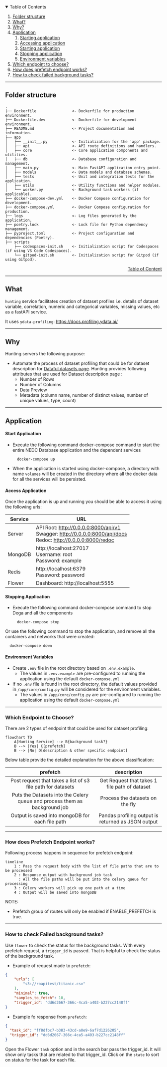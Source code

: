 <details open>
<summary id = "table-of-content">Table of Contents</summary>

1. [Folder structure](#folder-structure)
2. [What?](#what)
3. [Why?](#why)
4. [Application](#application)
   1. [Starting application](#start-application)
   2. [Accessing application](#start-application)
   3. [Starting application](#start-application)
   4. [Stopping application](#stop-application)
   5. [Environment variables](#environment-variables)
5. [Which endpoint to choose?](#endpoint-selection)
6. [How does prefetch endpoint works?](#prefetch-description)
7. [How to check failed background tasks?](#prefetch-failed)

</details>

--- 

<h2 id = "folder-structure">Folder structure</h2>


```
.
├── Dockerfile                <- Dockerfile for production environment.
├── Dockerfile.dev            <- Dockerfile for development environment.
├── README.md                 <- Project documentation and information.
├── app
│   ├── __init__.py           <- Initialization for the 'app' package.
│   ├── api                   <- API route definitions and handlers.
│   ├── core                  <- Core application components and utilities.
│   ├── db                    <- Database configuration and management.
│   ├── main.py               <- Main FastAPI application entry point.
│   ├── models                <- Data models and database schemas.
│   ├── tests                 <- Unit and integration tests for the application.
│   ├── utils                 <- Utility functions and helper modules.
│   └── worker.py             <- Background task workers (if applicable).
├── docker-compose-dev.yml    <- Docker Compose configuration for development.
├── docker-compose.yml        <- Docker Compose configuration for production.
├── logs                      <- Log files generated by the application.
├── poetry.lock               <- Lock file for Python dependency management.
├── pyproject.toml            <- Project configuration and dependencies (Poetry).
├── scripts
    ├── codespaces-init.sh    <- Initialization script for Codespaces (if using VS Code Codespaces).
    └── gitpod-init.sh        <- Initialization script for Gitpod (if using Gitpod).

```

<div align="right"><a href= "#table-of-content">Table of Content</a></div>

---

<h2 id = "what">What</h2>

`hunting` service facilitates creation of dataset profiles i.e. details of dataset variable, correlation, numeric and categorical variables, missing values, etc as a fastAPI service.

It uses `ydata-profiling`: https://docs.profiling.ydata.ai/

---

<h2 id = "why">Why</h2>

Hunting servers the following purpose: 
- Automate the process of dataset profiling that could be for dataset description for [Dataful datasets page](https://dataful.in/datasets/1/). Hunting provides following attributes that are used for Dataset description page :
  - Number of Rows
  - Number of Columns
  - Data Preview
  - Metadata (column name, number of distinct values, number of unique values, type, count)

---

<h2 id = "application">Application</h2>

<h4 id = "start-application">Start Application</h4>

- Execute the following command docker-compose command to start the entire NEDC Database application and the dependent services

  ```
    docker-compose up
  ```

- When the application is started using docker-compose, a directory with name `volumes` will be created in the directory where all the docker data for all the services will be persisted.

<h4 id = "access-application">Access Application</h4>

Once the application is up and running you should be able to access it using the following urls:

| Service | URL |
|--|--|
| Server | API Root: http://0.0.0.0:8000/api/v1 <br> Swagger: http://0.0.0.0:8000/api/docs <br> Redoc: http://0.0.0.0:8000/redoc|
| MongoDB | http://localhost:27017 <br> Username: root <br> Password: example <br>|
| Redis | http://localhost:6379 <br> Password: password|
| Flower | Dashboard: http://localhost:5555|


<h4 id = "stop-application">Stopping Application</h4>

- Execute the following command docker-compose command to stop Dega and all the components

  ```
    docker-compose stop
  ```

Or use the following command to stop the application, and remove all the containers and networks that were created:

  ```
    docker-compose down
  ```

<h4 id = "environment-variables">Environment Variables</h4>

- Create `.env` file in the root directory based on `.env.example`. 
    - The values in `.env.example` are pre-configured to running the application using the default `docker-compose.yml`
- If no `.env` file is found in the root directory, the default values provided in `/app/core/config.py` will be considered for the environment variables.
    - The values in `/app/core/config.py` are pre-configured to running the application using the default `docker-compose.yml`

---


<h3 id = "endpoint-selection">Which Endpoint to Choose?</h3>

There are 2 types of endpoint that could be used for dataset profiling:

```mermaid
flowchart TD
    A[Hunting Service] --> B{background task?}
    B --> |Yes| C[prefetch]
    B --> |No| D[description & other specific endpoint]
```

Below table provide the detailed explanation for the above classification:

|prefetch|description|
|:-:|:-:|
|Post request that takes a list of s3 file path for datasets|Get Request that takes 1 file path of dataset|
|Puts the Datasets into the Celery queue and process them as background job|Process the datasets on the fly|
|Output is saved into mongoDB for each file path|Pandas profiling output is returned as JSON output|

---

<h3 id = "prefetch-description">How does Prefetch Endpoint works?</h3>

Following process happens in sequence for prefetch endpoint:

```mermaid
timeline
    1 : Pass the request body with the list of file paths that are to be processed
    2 : Response output with background job task
      : All the file paths will be put into the celery queue for processing
    3 : Celery workers will pick up one path at a time
    4 : Output will be saved into mongoDB
```

NOTE:
- Prefetch group of routes will only be enabled if ENABLE_PREFETCH is true.

---

<h3 id = "prefetch-failed">How to check Failed background tasks?</h3>

Use `flower` to check the status for the background tasks. With every prefetch request, a `trigger_id` is passed. That is helpful to check the status of the background task.

- Example of request made to `prefetch`:
```json
{
    "urls": [
        "s3://roapitest/titanic.csv"
    ],
    "minimal": true,
    "samples_to_fetch": 10,
    "trigger_id": "dd6d2667-366c-4ca5-a403-b227cc2148ff"
}
```

- Example fo response from `prefetch`:
```json
{
  "task_id": "ff8dfbc7-b383-43cd-a0e9-6af7d1226205",
  "trigger_id": "dd6d2667-366c-4ca5-a403-b227cc2148ff"
}
```

Open the Flower `task` option and in the search bar pass the trigger_id. It will show only tasks that are related to that trigger_id. Click on the `state` to sort on status for the task for each file.
